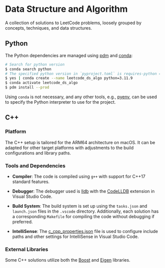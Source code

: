 # Data Structure and Algorithm

A collection of solutions to LeetCode problems, loosely grouped by concepts, techniques, and data structures.

## Python 

The Python dependencies are managed using [pdm](https://pdm-project.org/latest/) and [conda](https://conda.io/projects/conda/en/latest/user-guide/install/index.html):

```bash
# Search for python version
$ conda search python
# The specified python version in `pyproject.toml` is requires-python = ">=3.11"
$ yes | conda create --name leetcode_ds_algo python=3.11.9
$ conda activate leetcode_ds_algo
$ pdm install --prod
```

Using `conda` is not necessary, and any other tools, e.g., [pyenv](https://github.com/pyenv/pyenv), can be used to specify the Python interpreter to use for the project.

## C++

### Platform

The C++ setup is tailored for the ARM64 architecture on macOS. It can be adapted for other target platforms with adjustments to the build configurations and library paths.

### Tools and Dependencies
 
- **Compiler**: The code is compiled using `g++` with support for C++17 standard features.

- **Debugger**: The debugger used is [lldb](https://lldb.llvm.org/) with the [CodeLLDB](https://marketplace.visualstudio.com/items?itemName=vadimcn.vscode-lldb) extension in Visual Studio Code.

- **Build System**: The build system is set up using the `tasks.json` and `launch.json` files in the `.vscode` directory. Additionally, each solution has a corresponding `Makefile` for compiling the code without debugging if preferred.

- **IntelliSense**: The [c_cpp_properties.json](https://code.visualstudio.com/docs/cpp/c-cpp-properties-schema-reference) file is used to configure include paths and other settings for IntelliSense in Visual Studio Code.

### External Libraries

Some C++ solutions utilize both the [Boost](https://www.boost.org/) and [Eigen](https://eigen.tuxfamily.org/index.php?title=Main_Page) libraries. 
